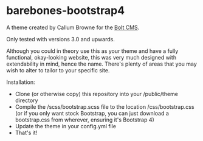 barebones-bootstrap4
=

A theme created by Callum Browne for the [Bolt CMS](https://bolt.cm).

Only tested with versions 3.0 and upwards.

Although you could in theory use this as your theme and have a fully functional, okay-looking website, this was very much designed with extendability in mind, hence the name. There's plenty of areas that you may wish to alter to tailor to your specific site.

Installation:
* Clone (or otherwise copy) this repository into your /public/theme directory
* Compile the /scss/bootstrap.scss file to the location /css/bootstrap.css (or if you only want stock Bootstrap, you can just download a bootstrap.css from wherever, ensuring it's Bootstrap 4)
* Update the theme in your config.yml file
* That's it!